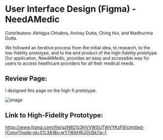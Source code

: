 # User Interface Design (Figma) - NeedAMedic
Contributors: Abhigya Chhabra, Archay Dutta, Ching Hui, and Madhurima Dutta.

We followed an iterative process from the initial idea, to research, to the low-fidelity prototype, and to the end product of the high-fidelity prototype. Our application, NeedAMedic, provides an easy and accessible way for users to access healthcare providers for all their medical needs.

## Review Page:
I designed this page on the high-fi prototype.

![image](https://user-images.githubusercontent.com/60584205/209589801-e30a7fb1-fd9a-422b-8f88-680a6ad46d1c.png)

## Link to High-Fidelity Prototype:
https://www.figma.com/file/gzN6D1z3HVVWSUTWVYKzF9/Untitled-(Copy)?node-id=0%3A1&t=wY7j6IkHRJOUSk7w-1

